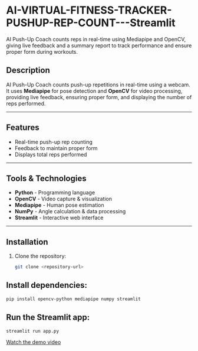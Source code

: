 # AI-VIRTUAL-FITNESS-TRACKER-PUSHUP-REP-COUNT---Streamlit
AI Push-Up Coach counts reps in real-time using Mediapipe and OpenCV, giving live feedback and a summary report to track performance and ensure proper form during workouts.

## Description
AI Push-Up Coach counts push-up repetitions in real-time using a webcam. It uses **Mediapipe** for pose detection and **OpenCV** for video processing, providing live feedback, ensuring proper form, and displaying the number of reps performed.

---

## Features
- Real-time push-up rep counting  
- Feedback to maintain proper form  
- Displays total reps performed  

---

## Tools & Technologies
- **Python** - Programming language  
- **OpenCV** - Video capture & visualization  
- **Mediapipe** - Human pose estimation  
- **NumPy** - Angle calculation & data processing  
- **Streamlit** - Interactive web interface  

---

## Installation
1. Clone the repository:
   ```bash
   git clone <repository-url>

## Install dependencies:
   ```bash
   pip install opencv-python mediapipe numpy streamlit
   ```
## Run the Streamlit app:
  ```bash
  streamlit run app.py
````
[Watch the demo video](https://drive.google.com/file/d/1QIr2OXh5PyNmWWPLG6ArUTEiS3e595DW/view?usp=drive_link)
